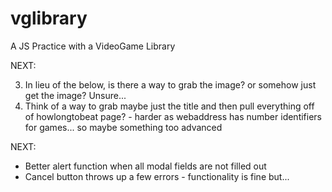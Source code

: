 # vglibrary
A JS Practice with a VideoGame Library

NEXT:

3. In lieu of the below, is there a way to grab the image? or somehow just get the image? Unsure...
3. Think of a way to grab maybe just the title and then pull everything off of howlongtobeat page? - harder as webaddress has number identifiers for games... so maybe something too advanced



NEXT:
* Better alert function when all modal fields are not filled out
* Cancel button throws up a few errors - functionality is fine but...


